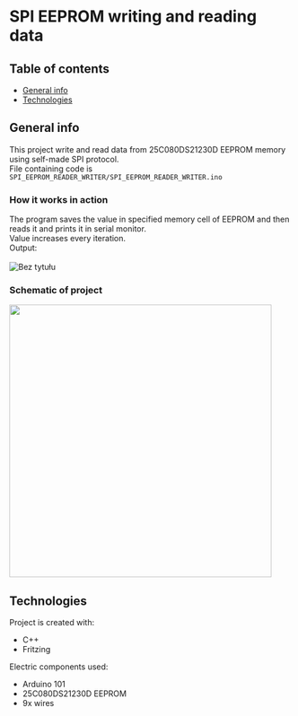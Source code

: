 # SPI EEPROM writing and reading data
## Table of contents
* [General info](#general-info)
* [Technologies](#technologies)

## General info
This project write and read data from 25C080DS21230D EEPROM memory using self-made SPI protocol.
<br>File containing code is `SPI_EEPROM_READER_WRITER/SPI_EEPROM_READER_WRITER.ino`

### How it works in action ###

The program saves the value in specified memory cell of EEPROM and then reads it and prints it in serial monitor.<br>
Value increases every iteration.<br>
Output:<br>
<br>
![Bez tytułu](https://user-images.githubusercontent.com/75041222/225675973-77472abc-df22-4447-8c6d-8f58fe146435.png)


### Schematic of project
<img src="https://user-images.githubusercontent.com/75041222/225677113-1c13e46f-47b2-4f30-9bbc-737df8084062.png" width="467" height="486">

## Technologies
Project is created with:
* C++
* Fritzing

Electric components used:
* Arduino 101
* 25C080DS21230D EEPROM
* 9x wires
